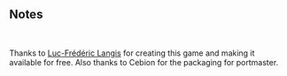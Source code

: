 ## Notes
<br/>

Thanks to [Luc-Frédéric Langis](https://github.com/Levrault/margot-beatrice-adventure) for creating this game and making it available for free.
 Also thanks to Cebion for the packaging for portmaster.
<br/>

